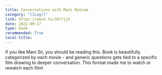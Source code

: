 ```yaml
---
title: Conversations with Mani Ratnam
category: "[[Log]]"
link: https://amzn.to/3XlYjjh
date: 2022-09-17
type: book
recommended: True
local-title: 
---
```

If you like Mani Sir, you should be reading this. Book is beautifully categorized by each movie - and generic questions gets tied to a specific film drawing to deeper conversation. This format made me to watch or rewatch each film!